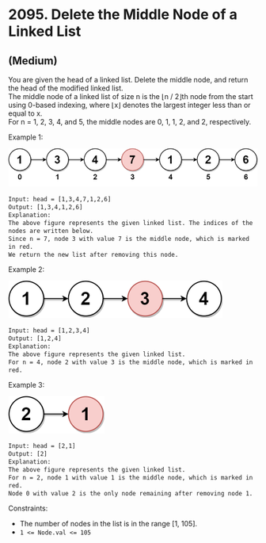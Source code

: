 # 2095. Delete the Middle Node of a Linked List
## (Medium)

You are given the head of a linked list. Delete the middle node, and return the head of the modified linked list.
<br>
The middle node of a linked list of size n is the ⌊n / 2⌋th node from the start using 0-based indexing, where ⌊x⌋ denotes the largest integer less than or equal to x.
<br>
For n = 1, 2, 3, 4, and 5, the middle nodes are 0, 1, 1, 2, and 2, respectively.
<br>

Example 1:

![alt text](image.png)

```
Input: head = [1,3,4,7,1,2,6]
Output: [1,3,4,1,2,6]
Explanation:
The above figure represents the given linked list. The indices of the nodes are written below.
Since n = 7, node 3 with value 7 is the middle node, which is marked in red.
We return the new list after removing this node. 
```

Example 2:

![alt text](image-1.png)

```
Input: head = [1,2,3,4]
Output: [1,2,4]
Explanation:
The above figure represents the given linked list.
For n = 4, node 2 with value 3 is the middle node, which is marked in red.
```

Example 3:

![alt text](image-2.png)

```
Input: head = [2,1]
Output: [2]
Explanation:
The above figure represents the given linked list.
For n = 2, node 1 with value 1 is the middle node, which is marked in red.
Node 0 with value 2 is the only node remaining after removing node 1.
```


Constraints:

- The number of nodes in the list is in the range [1, 105].
- `1 <= Node.val <= 105`